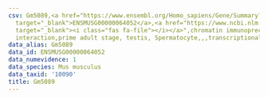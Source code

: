 ```yaml
---
csv: Gm5089,<a href="https://www.ensembl.org/Homo_sapiens/Gene/Summary?db=core;g=ENSMUSG00000064052"
  target="_blank">ENSMUSG00000064052</a>,<a href="https://www.ncbi.nlm.nih.gov/pubmed/25450459"
  target="_blank"><i class="fas fa-file"></i></a>",chromatin immunoprecipitation assay,direct
  interaction,prime adult stage, testis, Spermatocyte,,,transcriptional regulation,
data_alias: Gm5089
data_id: ENSMUSG00000064052
data_numevidence: 1
data_species: Mus musculus
data_taxid: '10090'
title: Gm5089
---
```

